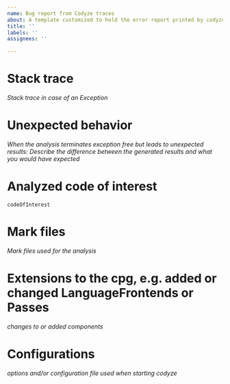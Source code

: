```yaml
---
name: Bug report from Codyze traces
about: A template customized to hold the error report printed by codyze and its configuration
title: ''
labels: ''
assignees: ''

---
```


[//]: <> (Copied from https://github.com/Fraunhofer-AISEC/cpg/blob/66deb0905c57f9888f71dda790cad7d63381e740/.github/ISSUE_TEMPLATE/bugreport-from-cpg-traces.md)

# Stack trace

*Stack trace in case of an Exception*


# Unexpected behavior

*When the analysis terminates exception free but leads to unexpected results: Describe the difference between the generated results and what you would have expected*


# Analyzed code of interest

```
codeOfInterest
```


# Mark files

*Mark files used for the analysis*


# Extensions to the cpg, e.g. added or changed LanguageFrontends or Passes

*changes to or added components*


# Configurations

*options and/or configuration file used when starting codyze* 

